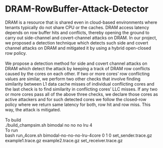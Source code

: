 # DRAM-RowBuffer-Attack-Detector
DRAM is a resource that is shared even in cloud-based environments where tenants typically do not share CPU or the caches. DRAM access latency depends on row buffer hits and conflicts, thereby opening the ground to carry out side-channel and covert-channel attacks on DRAM. In our project, we proposed a detection technique which detects such side and covert channel attacks on DRAM and mitigated it by using a hybrid open-closed row policy.<br/><br/>
We propose a detection method for side and covert channel attacks on DRAM which detect the attack by keeping a
track of DRAM row conflicts caused by the cores on each other. If two or more cores’ row conflicting values are similar,
we perform two other checks that involve finding similarity between L1 data cache misses of individual conflicting cores
and the last check is to find similarity in conflicting cores’ LLC misses. If any two or more cores pass all of the above
three checks, we declare those cores as active attackers and for such detected cores we follow the closed-row policy where
we return same latency for both, row hit and row miss. This way, the attack is mitigated.
<br/><br/>
To build<br/>
./build_champsim.sh bimodal no no no lru 4
<br/>
To run<br/>
bash run_4core.sh bimodal-no-no-no-lru-4core 0 1 0 set_sender.trace.gz example1.trace.gz example2.trace.gz set_receiver.trace.gz
<br/>
